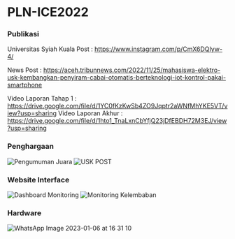 # PLN-ICE2022

### Publikasi
Universitas Syiah Kuala Post : https://www.instagram.com/p/CmX6DQIyw-4/

News Post : https://aceh.tribunnews.com/2022/11/25/mahasiswa-elektro-usk-kembangkan-penyiram-cabai-otomatis-berteknologi-iot-kontrol-pakai-smartphone

Video Laporan Tahap 1 : https://drive.google.com/file/d/1YC0fKzKwSb4ZO9Jqptr2aWNfMhYKE5VT/view?usp=sharing
Video Laporan Akhur   : https://drive.google.com/file/d/1hto1_TnaLxnCbYfjQ23jDfEBDH72M3EJ/view?usp=sharing

### Penghargaan
![Pengumuman Juara](https://user-images.githubusercontent.com/89723505/210974280-e4093f2a-2a2b-4fae-9ab2-22ebd0512834.jpg)
![USK POST](https://user-images.githubusercontent.com/89723505/210974559-7fbb6c38-a84f-48eb-b6ff-01ffc8613855.png)

### Website Interface 
![Dashboard Monitoring](https://user-images.githubusercontent.com/89723505/210974119-0f1d1371-f284-4315-851f-e54ea42b3e97.jpg)
![Monitoring Kelembaban](https://user-images.githubusercontent.com/89723505/210974139-eb51c149-6d57-4002-9d49-3655495e0837.jpg)

### Hardware
![WhatsApp Image 2023-01-06 at 16 31 10](https://user-images.githubusercontent.com/89723505/210974212-30ed650e-6bdf-4604-98a4-3bb2ceb3dee9.jpg)

